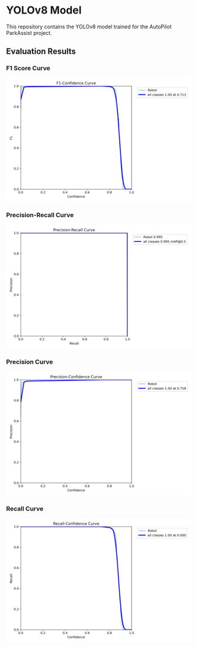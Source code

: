 # YOLOv8 Model

This repository contains the YOLOv8 model trained for the AutoPilot ParkAssist project.


## Evaluation Results

### F1 Score Curve
![F1 Score Curve](F1_curve.png)

### Precision-Recall Curve
![Precision-Recall Curve](PR_curve.png)

### Precision Curve
![Precision Curve](P_curve.png)

### Recall Curve
![Recall Curve](R_curve.png)
